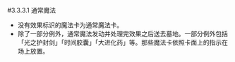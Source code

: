 #3.3.3.1        通常魔法
* 没有效果标识的魔法卡为通常魔法卡。
* 除了一部分例外，通常魔法发动并处理完效果之后送去墓地。一部分例外包括「光之护封剑」「时间胶囊」「大进化药」等。那些魔法卡依照卡面上的指示在场上放置。
